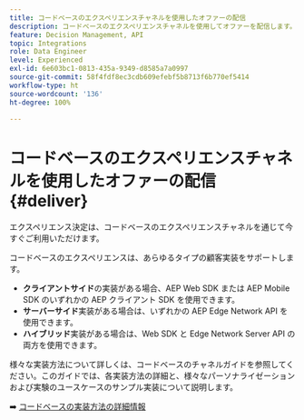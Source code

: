 ```yaml
---
title: コードベースのエクスペリエンスチャネルを使用したオファーの配信
description: コードベースのエクスペリエンスチャネルを使用してオファーを配信します。
feature: Decision Management, API
topic: Integrations
role: Data Engineer
level: Experienced
exl-id: 6e603bc1-0813-435a-9349-d8585a7a0997
source-git-commit: 58f4fdf8ec3cdb609efebf5b8713f6b770ef5414
workflow-type: ht
source-wordcount: '136'
ht-degree: 100%

---
```


# コードベースのエクスペリエンスチャネルを使用したオファーの配信 {#deliver}

エクスペリエンス決定は、コードベースのエクスペリエンスチャネルを通じて今すぐご利用いただけます。

コードベースのエクスペリエンスは、あらゆるタイプの顧客実装をサポートします。

* **クライアントサイド**&#x200B;の実装がある場合、AEP Web SDK または AEP Mobile SDK のいずれかの AEP クライアント SDK を使用できます。
* **サーバーサイド**&#x200B;実装がある場合は、いずれかの AEP Edge Network API を使用できます。
* **ハイブリッド**&#x200B;実装がある場合は、Web SDK と Edge Network Server API の両方を使用できます。

様々な実装方法について詳しくは、コードベースのチャネルガイドを参照してください。このガイドでは、各実装方法の詳細と、様々なパーソナライゼーションおよび実験のユースケースのサンプル実装について説明します。

➡️ [コードベースの実装方法の詳細情報](../../code-based/code-based-implementation-samples.md)

